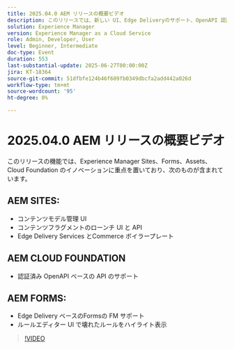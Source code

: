 ```yaml
---
title: 2025.04.0 AEM リリースの概要ビデオ
description: このリリースでは、新しい UI、Edge Deliveryのサポート、OpenAPI 認証など、AEM Sites、Forms、Assets、Cloud Foundation が更新されました。
solution: Experience Manager
version: Experience Manager as a Cloud Service
role: Admin, Developer, User
level: Beginner, Intermediate
doc-type: Event
duration: 553
last-substantial-update: 2025-06-27T00:00:00Z
jira: KT-18364
source-git-commit: 51dfbfe124b46f609fb0349dbcfa2add442a026d
workflow-type: tm+mt
source-wordcount: '95'
ht-degree: 0%

---
```



# 2025.04.0 AEM リリースの概要ビデオ

このリリースの機能では、Experience Manager Sites、Forms、Assets、Cloud Foundation のイノベーションに重点を置いており、次のものが含まれています。

## AEM SITES:

* コンテンツモデル管理 UI
* コンテンツフラグメントのローンチ UI と API
* Edge Delivery Services &#x200B;とCommerce ボイラープレート

## AEM CLOUD FOUNDATION

* 認証済み OpenAPI ベースの API のサポート

## AEM FORMS:

* Edge Delivery ベースのFormsの FM サポート
* ルールエディター UI で壊れたルールをハイライト表示

>[!VIDEO](https://video.tv.adobe.com/v/3463991/?learn=on&enablevpops)

